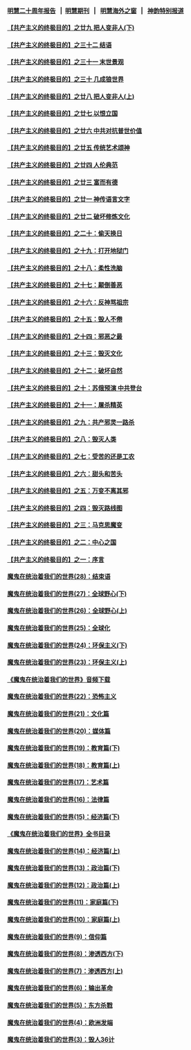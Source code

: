 #### [明慧二十周年报告](https://github.com/gfw-breaker/mh-reports/blob/master/README.md?t=07211641) &nbsp;&nbsp;|&nbsp;&nbsp;[明慧期刊](https://github.com/gfw-breaker/mh-qikan) &nbsp;&nbsp;|&nbsp;&nbsp; [明慧海外之窗](https://github.com/gfw-breaker/mh-news/blob/master/README.md?t=07211641) &nbsp;&nbsp;|&nbsp;&nbsp; [神韵特别报道](https://github.com/gfw-breaker/mh-news/blob/master/shenyun.md?t=07211641) 

#### [【共产主义的终极目的】之廿九 把人变非人(下)](../pages/nsc422/n11344140.md?t=07211641) 

#### [【共产主义的终极目的】之三十二 结语](../pages/nsc422/n11360535.md?t=07211641) 

#### [【共产主义的终极目的】之三十一 末世景观](../pages/nsc422/n11351129.md?t=07211641) 

#### [【共产主义的终极目的】之三十 几成狼世界](../pages/nsc422/n11348280.md?t=07211641) 

#### [【共产主义的终极目的】之廿八 把人变非人(上)](../pages/nsc422/n11340492.md?t=07211641) 

#### [【共产主义的终极目的】之廿七 以恨立国](../pages/nsc422/n11336944.md?t=07211641) 

#### [【共产主义的终极目的】之廿六 中共对抗普世价值](../pages/nsc422/n11324785.md?t=07211641) 

#### [【共产主义的终极目的】之廿五 传统艺术颂神](../pages/nsc422/n11296396.md?t=07211641) 

#### [【共产主义的终极目的】之廿四 人伦典范](../pages/nsc422/n11296397.md?t=07211641) 

#### [【共产主义的终极目的】之廿三 富而有德](../pages/nsc422/n11283598.md?t=07211641) 

#### [【共产主义的终极目的】之廿一 神传语言文字](../pages/nsc422/n11263265.md?t=07211641) 

#### [【共产主义的终极目的】之廿二 破坏修炼文化](../pages/nsc422/n11245728.md?t=07211641) 

#### [【共产主义的终极目的】之二十：偷天换日](../pages/nsc422/n11238846.md?t=07211641) 

#### [【共产主义的终极目的】之十九：打开地狱门](../pages/nsc422/n11206376.md?t=07211641) 

#### [【共产主义的终极目的】之十八：柔性洗脑](../pages/nsc422/n11199994.md?t=07211641) 

#### [【共产主义的终极目的】之十七：颠倒善恶](../pages/nsc422/n11179782.md?t=07211641) 

#### [【共产主义的终极目的】之十六：反神骂祖宗](../pages/nsc422/n11166798.md?t=07211641) 

#### [【共产主义的终极目的】之十五：毁人不倦](../pages/nsc422/n11166792.md?t=07211641) 

#### [【共产主义的终极目的】之十四：邪恶之最](../pages/nsc422/n11150249.md?t=07211641) 

#### [【共产主义的终极目的】之十三：毁灭文化](../pages/nsc422/n11135227.md?t=07211641) 

#### [【共产主义的终极目的】之十二：破坏自然](../pages/nsc422/n11135214.md?t=07211641) 

#### [【共产主义的终极目的】之十：苏俄预演 中共登台](../pages/nsc422/n11118424.md?t=07211641) 

#### [【共产主义的终极目的】之十一：屠杀精英](../pages/nsc422/n11118442.md?t=07211641) 

#### [【共产主义的终极目的】之九：共产邪灵一路杀](../pages/nsc422/n11114139.md?t=07211641) 

#### [【共产主义的终极目的】之八：毁灭人类](../pages/nsc422/n11108503.md?t=07211641) 

#### [【共产主义的终极目的】之七：受苦的还是工农](../pages/nsc422/n11101809.md?t=07211641) 

#### [【共产主义的终极目的】之六：甜头和苦头](../pages/nsc422/n11096971.md?t=07211641) 

#### [【共产主义的终极目的】之五：万变不离其邪](../pages/nsc422/n11091285.md?t=07211641) 

#### [【共产主义的终极目的】之四：毁灭路线图](../pages/nsc422/n11086284.md?t=07211641) 

#### [【共产主义的终极目的】之三：马克思魔变](../pages/nsc422/n11061941.md?t=07211641) 

#### [【共产主义的终极目的】之二：中心之国](../pages/nsc422/n11047728.md?t=07211641) 

#### [【共产主义的终极目的】之一：序言](../pages/nsc422/n11086077.md?t=07211641) 

#### [魔鬼在统治着我们的世界(28)：结束语](../pages/nsc422/n10936246.md?t=07211641) 

#### [魔鬼在统治着我们的世界(27)：全球野心(下)](../pages/nsc422/n10928319.md?t=07211641) 

#### [魔鬼在统治着我们的世界(26)：全球野心(上)](../pages/nsc422/n10900318.md?t=07211641) 

#### [魔鬼在统治着我们的世界(25)：全球化](../pages/nsc422/n10788205.md?t=07211641) 

#### [魔鬼在统治着我们的世界(24)：环保主义(下)](../pages/nsc422/n10695307.md?t=07211641) 

#### [魔鬼在统治着我们的世界(23)：环保主义(上)](../pages/nsc422/n10688613.md?t=07211641) 

#### [《魔鬼在统治着我们的世界》音频下载](../pages/nsc422/n10635553.md?t=07211641) 

#### [魔鬼在统治着我们的世界(22)：恐怖主义](../pages/nsc422/n10614727.md?t=07211641) 

#### [魔鬼在统治着我们的世界(21)：文化篇](../pages/nsc422/n10597706.md?t=07211641) 

#### [魔鬼在统治着我们的世界(20)：媒体篇](../pages/nsc422/n10586579.md?t=07211641) 

#### [魔鬼在统治着我们的世界(19)：教育篇(下)](../pages/nsc422/n10564808.md?t=07211641) 

#### [魔鬼在统治着我们的世界(18)：教育篇(上)](../pages/nsc422/n10526970.md?t=07211641) 

#### [魔鬼在统治着我们的世界(17)：艺术篇](../pages/nsc422/n10499093.md?t=07211641) 

#### [魔鬼在统治着我们的世界(16)：法律篇](../pages/nsc422/n10485969.md?t=07211641) 

#### [魔鬼在统治着我们的世界(15)：经济篇(下)](../pages/nsc422/n10469975.md?t=07211641) 

#### [《魔鬼在统治着我们的世界》全书目录](../pages/nsc422/n10464261.md?t=07211641) 

#### [魔鬼在统治着我们的世界(14)：经济篇(上)](../pages/nsc422/n10457370.md?t=07211641) 

#### [魔鬼在统治着我们的世界(13)：政治篇(下)](../pages/nsc422/n10448270.md?t=07211641) 

#### [魔鬼在统治着我们的世界(12)：政治篇(上)](../pages/nsc422/n10444576.md?t=07211641) 

#### [魔鬼在统治着我们的世界(11)：家庭篇(下)](../pages/nsc422/n10440961.md?t=07211641) 

#### [魔鬼在统治着我们的世界(10)：家庭篇(上)](../pages/nsc422/n10435448.md?t=07211641) 

#### [魔鬼在统治着我们的世界(9)：信仰篇](../pages/nsc422/n10432159.md?t=07211641) 

#### [魔鬼在统治着我们的世界(8)：渗透西方(下)](../pages/nsc422/n10429603.md?t=07211641) 

#### [魔鬼在统治着我们的世界(7)：渗透西方(上)](../pages/nsc422/n10426013.md?t=07211641) 

#### [魔鬼在统治着我们的世界(6)：输出革命](../pages/nsc422/n10421536.md?t=07211641) 

#### [魔鬼在统治着我们的世界(5)：东方杀戮](../pages/nsc422/n10417707.md?t=07211641) 

#### [魔鬼在统治着我们的世界(4)：欧洲发端](../pages/nsc422/n10414890.md?t=07211641) 

#### [魔鬼在统治着我们的世界(3)：毁人36计](../pages/nsc422/n10411583.md?t=07211641) 

